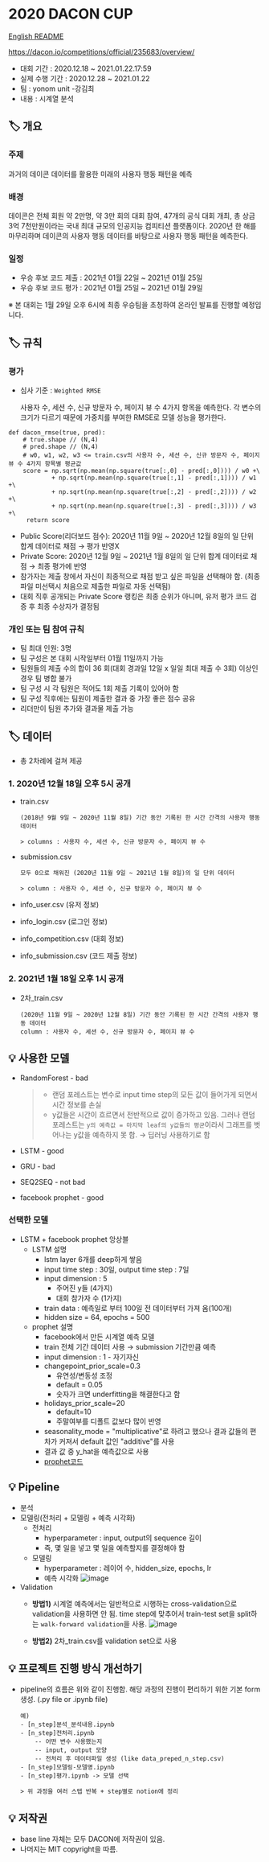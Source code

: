 # 2020 DACON CUP
[English README](https://github.com/Choi-SeoYun/2020DACONCUP/blob/main/README_eng.md)

https://dacon.io/competitions/official/235683/overview/

- 대회 기간 : 2020.12.18 ~ 2021.01.22.17:59
- 실제 수행 기간 : 2020.12.28 ~ 2021.01.22
- 팀 : yonom unit -강김최
- 내용 : 시계열 분석


## 🏷 개요 

### 주제
과거의 데이콘 데이터를 활용한 미래의 사용자 행동 패턴을 예측

### 배경
데이콘은 전체 회원 약 2만명, 약 3만 회의 대회 참여, 47개의 공식 대회 개최, 총 상금 3억 7천만원이라는 국내 최대 규모의 인공지능 컴피티션 플랫폼이다. 2020년 한 해를 마무리하며 데이콘의 사용자 행동 데이터를 바탕으로 사용자 행동 패턴을 예측한다.

### 일정
- 우승 후보 코드 제출 : 2021년 01월 22일 ~ 2021년 01월 25일
- 우승 후보 코드 평가 : 2021년 01월 25일 ~ 2021년 01월 29일

※ 본 대회는 1월 29일 오후 6시에  최종  우승팀을 초청하여 온라인 발표를 진행할 예정입니다.


## 🏷 규칙

### 평가
- 심사 기준 : `Weighted RMSE`

    사용자 수, 세션 수, 신규 방문자 수, 페이지 뷰 수 4가지 항목을 예측한다. 각 변수의 크기가 다르기 때문에 가중치를 부여한 RMSE로 모델 성능을 평가한다.
    
```shell
def dacon_rmse(true, pred):
    # true.shape // (N,4)
    # pred.shape // (N,4)
    # w0, w1, w2, w3 <= train.csv의 사용자 수, 세션 수, 신규 방문자 수, 페이지 뷰 수 4가지 항목별 평균값
    score = np.sqrt(np.mean(np.square(true[:,0] - pred[:,0]))) / w0 +\
            + np.sqrt(np.mean(np.square(true[:,1] - pred[:,1]))) / w1 +\
            + np.sqrt(np.mean(np.square(true[:,2] - pred[:,2]))) / w2 +\
            + np.sqrt(np.mean(np.square(true[:,3] - pred[:,3]))) / w3 +\
     return score
```

- Public Score(리더보드 점수): 2020년 11월 9일 ~ 2020년 12월 8일의 일 단위 합계 데이터로 채점 → 평가 반영X
- Private Score: 2020년 12월 9일 ~ 2021년 1월 8일의 일 단위 합계 데이터로 채점 → 최종 평가에 반영
- 참가자는 제출 창에서 자신이 최종적으로 채점 받고 싶은 파일을 선택해야 함. (최종 파일 미선택시 처음으로 제출한 파일로 자동 선택됨)
- 대회 직후 공개되는 Private Score 랭킹은 최종 순위가 아니며, 유저 평가 코드 검증 후 최종 수상자가 결정됨


### 개인 또는 팀 참여 규칙

- 팀 최대 인원: 3명 
- 팀 구성은 본 대회 시작일부터 01월 11일까지 가능
- 팀원들의 제출 수의 합이 36 회(대회 경과일 12일 x 일일 최대 제출 수 3회) 이상인 경우 팀 병합 불가
- 팀 구성 시 각 팀원은 적어도 1회 제출 기록이 있어야 함
- 팀 구성 직후에는 팀원이 제출한 결과 중 가장 좋은 점수 공유
- 리더만이 팀원 추가와 결과물 제출 가능


## 🏷 데이터 

- 총 2차례에 걸쳐 제공 

### 1. 2020년 12월 18일 오후 5시 공개

- train.csv
    ```
    (2018년 9월 9일 ~ 2020년 11월 8일) 기간 동안 기록된 한 시간 간격의 사용자 행동 데이터
    
    > columns : 사용자 수, 세션 수, 신규 방문자 수, 페이지 뷰 수
    ```

- submission.csv
    ```
    모두 0으로 채워진 (2020년 11월 9일 ~ 2021년 1월 8일)의 일 단위 데이터
    
    > column : 사용자 수, 세션 수, 신규 방문자 수, 페이지 뷰 수
    ```
- info_user.csv (유저 정보)
- info_login.csv (로그인 정보)
- info_competition.csv (대회 정보)
- info_submission.csv (코드 제출 정보)



### 2. 2021년 1월 18일 오후 1시 공개
- 2차_train.csv
    ```
    (2020년 11월 9일 ~ 2020년 12월 8일) 기간 동안 기록된 한 시간 간격의 사용자 행동 데이터
    column : 사용자 수, 세션 수, 신규 방문자 수, 페이지 뷰 수
    ```

## 💡 사용한 모델

- RandomForest - bad
    
    > - 랜덤 포레스트는 변수로 input time step의 모든 값이 들어가게 되면서 시간 정보를 손실
    > - y값들은 시간이 흐르면서 전반적으로 값이 증가하고 있음. 그러나 랜덤 포레스트는 `y의 예측값 = 마지막 leaf의 y값들의 평균`이라서 그래프를 벗어나는 y값을 예측하지 못 함. → 딥러닝 사용하기로 함  

- LSTM - good
- GRU - bad
- SEQ2SEQ - not bad
- facebook prophet - good

### 선택한 모델
- LSTM + facebook prophet 앙상블
    - LSTM 설명 
        - lstm layer 6개를 deep하게 쌓음
        - input time step : 30일, output time step : 7일
        - input dimension : 5 
            - 주어진 y들 (4가지)
            - 대회 참가자 수 (1가지)
        - train data : 예측일로 부터 100일 전 데이터부터 가져 옴(100개)
        - hidden size = 64, epochs = 500
    - prophet 설명
        - facebook에서 만든 시계열 예측 모델
        - train 전체 기간 데이터 사용 → submission 기간만큼 예측
        - input dimension : 1 - 자기자신
        - changepoint_prior_scale=0.3
            - 유연성/변동성 조정
            - default = 0.05
            - 숫자가 크면 underfitting을 해결한다고 함
        - holidays_prior_scale=20 
            - default=10
            - 주말여부를 디폴트 값보다 많이 반영
        - seasonality_mode = "multiplicative"로 하려고 했으나 결과 값들의 편차가 커져서 default 값인 "additive"를 사용
        - 결과 값 중 y_hat을 예측값으로 사용
        - [prophet코드](https://github.com/hcworkplace/dccup2020/blob/main/DaconCup_04(facebook_prophet).ipynb)
        


## 💡 Pipeline

- 분석
- 모델링(전처리 + 모델링 + 예측 시각화)
    - 전처리
        - hyperparameter : input, output의 sequence 길이
        - 즉, 몇 일을 넣고 몇 일을 예측할지를 결정해야 함
    - 모델링
        - hyperparameter : 레이어 수, hidden_size, epochs, lr 
        - 예측 시각화
        ![image](https://user-images.githubusercontent.com/58651942/105654456-650eb200-5f01-11eb-919e-c41f1162814f.png)
- Validation 
    - **방법1)** 시계열 예측에서는 일반적으로 시행하는 cross-validation으로 validation을 사용하면 안 됨. time step에 맞추어서 train-test set을 split하는 `walk-forward validation`을 사용.
    ![image](https://user-images.githubusercontent.com/58651942/105652357-5eca0700-5efc-11eb-91c3-79d7b19c5b9f.png)

    - **방법2)** 2차_train.csv를 validation set으로 사용


## 💡 프로젝트 진행 방식 개선하기

- pipeline의 흐름은 위와 같이 진행함. 해당 과정의 진행이 편리하기 위한 기본 form 생성. (.py file or .ipynb file)
    
    ```
    예)
    - [n_step]분석_분석내용.ipynb
    - [n_step]전처리.ipynb 
        -- 어떤 변수 사용했는지
        -- input, output 모양
        -- 전처리 후 데이터파일 생성 (like data_preped_n_step.csv)
    - [n_step]모델링-모델명.ipynb 
    - [n_step]평가.ipynb -> 모델 선택

    > 위 과정을 여러 스텝 반복 + step별로 notion에 정리
    ```
## 💡 저작권
- base line 자체는 모두 DACON에 저작권이 있음.
- 나머지는 MIT copyright을 따름.